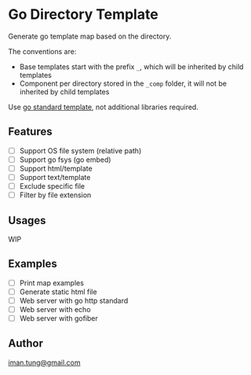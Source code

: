 # Go Directory Template 

Generate go template map based on the directory. 

The conventions are:
- Base templates start with the prefix `_`, which will be inherited by child templates
- Component per directory stored in the `_comp` folder, it will not be inherited by child templates

Use [go standard template](https://pkg.go.dev/html/template), not additional libraries required.

## Features

- [ ] Support OS file system (relative path)
- [ ] Support go fsys (go embed)
- [ ] Support html/template
- [ ] Support text/template
- [ ] Exclude specific file
- [ ] Filter by file extension

## Usages 

WIP

## Examples

- [ ] Print map examples
- [ ] Generate static html file 
- [ ] Web server with go http standard 
- [ ] Web server with echo 
- [ ] Web server with gofiber

## Author

iman.tung@gmail.com